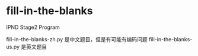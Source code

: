 # fill-in-the-blanks
IPND Stage2 Program

fill-in-the-blanks-zh.py 是中文题目，但是有可能有编码问题
fill-in-the-blanks-us.py 是英文题目
